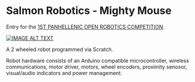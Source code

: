 # Salmon Robotics - Mighty Mouse

Entry for the [1ST PANHELLENIC OPEN ROBOTICS COMPETITION](https://robotics.ellak.gr/).

[![IMAGE ALT TEXT](http://img.youtube.com/vi/3aY7d4Hk-YI/0.jpg)](http://www.youtube.com/watch?v=3aY7d4Hk-YI "Salmon Robotics - Mighty Mouse 2019/04")

A 2 wheeled robot programmed via Scratch.

Robot hardware consists of an Arduino compatible microcontroller, wireless communications, motor driver, motors, wheel encoders, proximity senosor, visual/audio indicators and power management.



